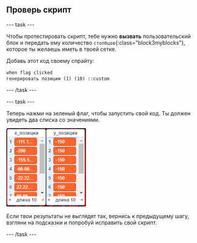 ## Проверь скрипт

--- task ---

Чтобы протестировать скрипт, тебе нужно **вызвать** пользовательский блок и передать ему количество `столбцов`{:class="block3myblocks"}, которое ты желаешь иметь в твоей сетке.

Добавь этот код своему спрайту:

```blocks3
when flag clicked
генерировать позиции (1) (10) ::custom
```

--- /task ---

--- task ---

Теперь нажми на зеленый флаг, чтобы запустить свой код. Ты должен увидеть два списка со значениями.

![списки](images/filled_lists.png)

Если твои результаты не выглядят так, вернись к предыдущему шагу, взгляни на подсказки и попробуй исправить свой скрипт.

--- /task ---
